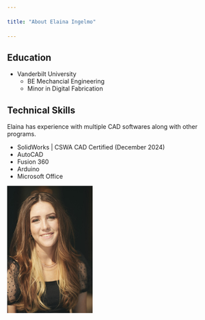 ```yaml
---

title: "About Elaina Ingelmo"

---
```


## Education 

* Vanderbilt University
  * BE Mechancial Engineering
  * Minor in Digital Fabrication


## Technical Skills

Elaina has experience with multiple CAD softwares along with other programs.

* SolidWorks | CSWA CAD Certified (December 2024)
* AutoCAD
* Fusion 360
* Arduino
* Microsoft Office




<img src="/assets/img/Headshot.jpg" alt="Elaina Ingelmo" style="width:200px;"/>
